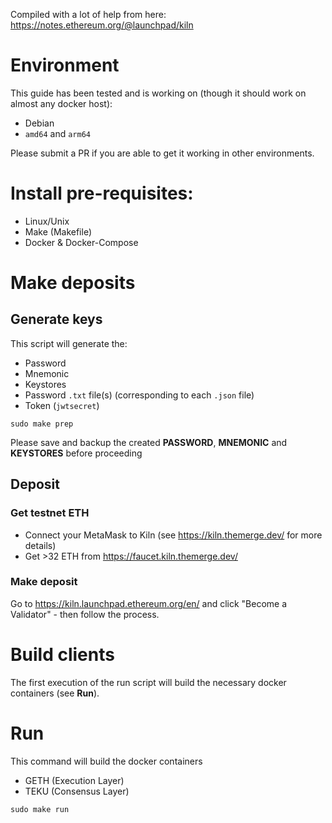 Compiled with a lot of help from here: https://notes.ethereum.org/@launchpad/kiln

# Environment

This guide has been tested and is working on (though it should work on almost any docker host):

- Debian
- `amd64` and `arm64`

Please submit a PR if you are able to get it working in other environments.

# Install pre-requisites:

* Linux/Unix
* Make (Makefile)
* Docker & Docker-Compose


# Make deposits

## Generate keys

This script will generate the:
- Password
- Mnemonic
- Keystores
- Password `.txt` file(s) (corresponding to each `.json` file)
- Token (`jwtsecret`)

```
sudo make prep
```

Please save and backup the created **PASSWORD**, **MNEMONIC** and **KEYSTORES** before proceeding 


## Deposit

### Get testnet ETH

- Connect your MetaMask to Kiln (see https://kiln.themerge.dev/ for more details)
- Get >32 ETH from https://faucet.kiln.themerge.dev/

### Make deposit

Go to https://kiln.launchpad.ethereum.org/en/ and click "Become a Validator" - then follow the process.



# Build clients

The first execution of the run script will build the necessary docker containers (see **Run**).

# Run

This command will build the docker containers
* GETH (Execution Layer)
* TEKU (Consensus Layer)


```
sudo make run
```
